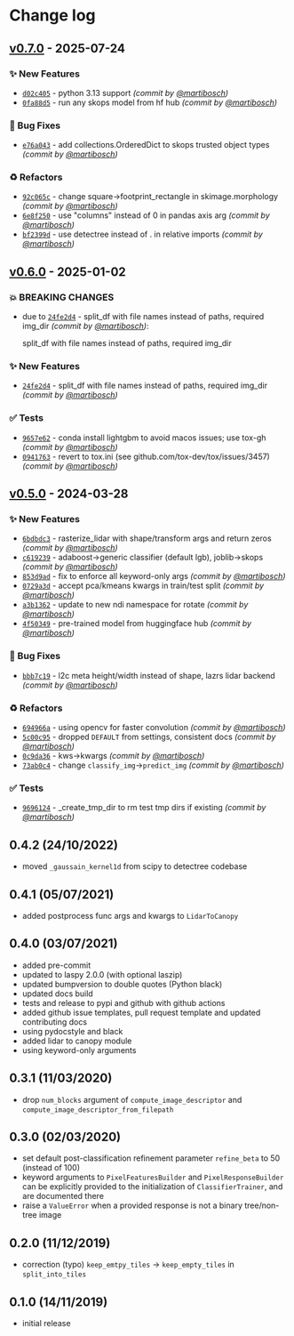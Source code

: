 # Change log

## [v0.7.0] - 2025-07-24

### :sparkles: New Features

- [`d02c405`](https://github.com/martibosch/detectree/commit/d02c4057b8325a0b6379fc10735a7a137d82a535) - python 3.13 support *(commit by [@martibosch](https://github.com/martibosch))*
- [`0fa88d5`](https://github.com/martibosch/detectree/commit/0fa88d5b358ff80e702db679b05f180ccf013848) - run any skops model from hf hub *(commit by [@martibosch](https://github.com/martibosch))*

### :bug: Bug Fixes

- [`e76a043`](https://github.com/martibosch/detectree/commit/e76a043f59c682e520c99950b815d29793a848c1) - add collections.OrderedDict to skops trusted object types *(commit by [@martibosch](https://github.com/martibosch))*

### :recycle: Refactors

- [`92c065c`](https://github.com/martibosch/detectree/commit/92c065c3738ed8d0a6a6ca36dfbd06c515c3fcf6) - change square->footprint_rectangle in skimage.morphology *(commit by [@martibosch](https://github.com/martibosch))*
- [`6e8f250`](https://github.com/martibosch/detectree/commit/6e8f25054666dfbccf263af73b3b38900443c664) - use "columns" instead of 0 in pandas axis arg *(commit by [@martibosch](https://github.com/martibosch))*
- [`bf2399d`](https://github.com/martibosch/detectree/commit/bf2399da97c456b8b1efdc3f968bb9ce72cb02eb) - use detectree instead of . in relative imports *(commit by [@martibosch](https://github.com/martibosch))*

## [v0.6.0] - 2025-01-02

### :boom: BREAKING CHANGES

- due to [`24fe2d4`](https://github.com/martibosch/detectree/commit/24fe2d4b6c0ae51757d6a2f26b1aa113ebece84e) - split_df with file names instead of paths, required img_dir *(commit by [@martibosch](https://github.com/martibosch))*:

  split_df with file names instead of paths, required img_dir

### :sparkles: New Features

- [`24fe2d4`](https://github.com/martibosch/detectree/commit/24fe2d4b6c0ae51757d6a2f26b1aa113ebece84e) - split_df with file names instead of paths, required img_dir *(commit by [@martibosch](https://github.com/martibosch))*

### :white_check_mark: Tests

- [`9657e62`](https://github.com/martibosch/detectree/commit/9657e626b76d2509367d1b31368fcaaed1aa502b) - conda install lightgbm to avoid macos issues; use tox-gh *(commit by [@martibosch](https://github.com/martibosch))*
- [`0941763`](https://github.com/martibosch/detectree/commit/0941763c40ae5064fd503f97d20836d24046d4bd) - revert to tox.ini (see github.com/tox-dev/tox/issues/3457) *(commit by [@martibosch](https://github.com/martibosch))*

## [v0.5.0] - 2024-03-28

### :sparkles: New Features

- [`6bdbdc3`](https://github.com/martibosch/detectree/commit/6bdbdc3c348922488ec5cea06cf271d41028fbc8) - rasterize_lidar with shape/transform args and return zeros *(commit by [@martibosch](https://github.com/martibosch))*
- [`c619239`](https://github.com/martibosch/detectree/commit/c619239c3e7c3fd3bb01cd6c49763e887491d0f6) - adaboost->generic classifier (default lgb), joblib->skops *(commit by [@martibosch](https://github.com/martibosch))*
- [`853d9ad`](https://github.com/martibosch/detectree/commit/853d9ad2f22886fbb20fd334de7ab84f390e4c6e) - fix to enforce all keyword-only args *(commit by [@martibosch](https://github.com/martibosch))*
- [`0729a3d`](https://github.com/martibosch/detectree/commit/0729a3dcbd4be964311b8c29ff5d116a2385fc9f) - accept pca/kmeans kwargs in train/test split *(commit by [@martibosch](https://github.com/martibosch))*
- [`a3b1362`](https://github.com/martibosch/detectree/commit/a3b1362c237097c2dd572b72a86c8b8706680fe4) - update to new ndi namespace for rotate *(commit by [@martibosch](https://github.com/martibosch))*
- [`4f50349`](https://github.com/martibosch/detectree/commit/4f50349a6647abb802d61e63c2416260c8b2c631) - pre-trained model from huggingface hub *(commit by [@martibosch](https://github.com/martibosch))*

### :bug: Bug Fixes

- [`bbb7c19`](https://github.com/martibosch/detectree/commit/bbb7c197bbdf13897f49ddeb07089a470571b59d) - l2c meta height/width instead of shape, lazrs lidar backend *(commit by [@martibosch](https://github.com/martibosch))*

### :recycle: Refactors

- [`694966a`](https://github.com/martibosch/detectree/commit/694966ad7541de2a2d9708774255c8c1a05ccf08) - using opencv for faster convolution *(commit by [@martibosch](https://github.com/martibosch))*
- [`5c00c95`](https://github.com/martibosch/detectree/commit/5c00c954134a9ce2484bb8fa6f09d0da2f059c14) - dropped `DEFAULT` from settings, consistent docs *(commit by [@martibosch](https://github.com/martibosch))*
- [`0c9da36`](https://github.com/martibosch/detectree/commit/0c9da361f89452c7d34c6a3763fb5063cf9f469b) - kws->kwargs *(commit by [@martibosch](https://github.com/martibosch))*
- [`73ab0c4`](https://github.com/martibosch/detectree/commit/73ab0c4492f097755ecadb002b179553176a6368) - change `classify_img`->`predict_img` *(commit by [@martibosch](https://github.com/martibosch))*

### :white_check_mark: Tests

- [`9696124`](https://github.com/martibosch/detectree/commit/96961244679d1ebca5e5414d8678576f7e73bb03) - \_create_tmp_dir to rm test tmp dirs if existing *(commit by [@martibosch](https://github.com/martibosch))*

## 0.4.2 (24/10/2022)

- moved `_gaussain_kernel1d` from scipy to detectree codebase

## 0.4.1 (05/07/2021)

- added postprocess func args and kwargs to `LidarToCanopy`

## 0.4.0 (03/07/2021)

- added pre-commit
- updated to laspy 2.0.0 (with optional laszip)
- updated bumpversion to double quotes (Python black)
- updated docs build
- tests and release to pypi and github with github actions
- added github issue templates, pull request template and updated contributing docs
- using pydocstyle and black
- added lidar to canopy module
- using keyword-only arguments

## 0.3.1 (11/03/2020)

- drop `num_blocks` argument of `compute_image_descriptor` and `compute_image_descriptor_from_filepath`

## 0.3.0 (02/03/2020)

- set default post-classification refinement parameter `refine_beta` to 50 (instead of 100)
- keyword arguments to `PixelFeaturesBuilder` and `PixelResponseBuilder` can be explicitly provided to the initialization of `ClassifierTrainer`, and are documented there
- raise a `ValueError` when a provided response is not a binary tree/non-tree image

## 0.2.0 (11/12/2019)

- correction (typo) `keep_emtpy_tiles` -> `keep_empty_tiles` in `split_into_tiles`

## 0.1.0 (14/11/2019)

- initial release

[v0.5.0]: https://github.com/martibosch/detectree/compare/v0.4.2...v0.5.0
[v0.6.0]: https://github.com/martibosch/detectree/compare/v0.5.1...v0.6.0
[v0.7.0]: https://github.com/martibosch/detectree/compare/v0.6.0...v0.7.0
